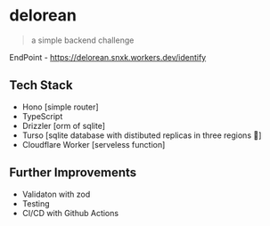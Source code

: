 # delorean
> a simple backend challenge

EndPoint - https://delorean.snxk.workers.dev/identify

## Tech Stack
- Hono [simple router]
- TypeScript
- Drizzler [orm of sqlite]
- Turso [sqlite database with distibuted replicas in three regions 🚀]
- Cloudflare Worker [serveless function]

## Further Improvements
- Validaton with zod
- Testing
- CI/CD with Github Actions
